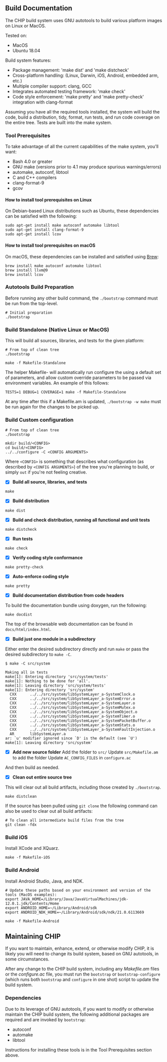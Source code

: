 ## Build Documentation

The CHIP build system uses GNU autotools to build various platform images on
Linux or MacOS.

Tested on:

-   MacOS
-   Ubuntu 18.04

Build system features:

-   Package management: 'make dist' and 'make distcheck'
-   Cross-platform handling: (Linux, Darwin, iOS, Android, embedded arm, etc.)
-   Multiple compiler support: clang, GCC
-   Integrates automated testing framework: 'make check'
-   Code style enforcement: 'make pretty' and 'make pretty-check' integration
    with clang-format

Assuming you have all the required tools installed, the system will build the
code, build a distribution, tidy, format, run tests, and run code coverage on
the entire tree. Tests are built into the make system.

### Tool Prerequisites

To take advantage of all the current capabilities of the make system, you'll
want:

-   Bash 4.0 or greater
-   GNU make (versions prior to 4.1 may produce spurious warnings/errors)
-   automake, autoconf, libtool
-   C and C++ compilers
-   clang-format-9
-   gcov

#### How to install tool prerequisites on Linux

On Debian-based Linux distributions such as Ubuntu, these dependencies can be
satisfied with the following:

```
sudo apt-get install make autoconf automake libtool
sudo apt-get install clang-format-9
sudo apt-get install lcov
```

#### How to install tool prerequisites on macOS

On macOS, these dependencies can be installed and satisfied using
[Brew](https://brew.sh/):

```
brew install make autoconf automake libtool
brew install llvm@9
brew install lcov
```

### Autotools Build Preparation

Before running any other build command, the `./bootstrap` command must be run
from the top-level.

```
# Initial preparation
./bootstrap
```

### Build Standalone (Native Linux or MacOS)

This will build all sources, libraries, and tests for the given platform:

```
# From top of clean tree
./bootstrap

make -f Makefile-Standalone
```

The helper Makefile-<platform> will automatically run configure the using a
default set of parameters, and allow custom override parameters to be passed via
environment variables. An example of this follows:

```
TESTS=1 DEBUG=1 COVERAGE=1 make -f Makefile-Standalone
```

At any time after this if a Makefile.am is updated, `./bootstrap -w make` must
be run again for the changes to be picked up.

### Build Custom configuration

```
# From top of clean tree
./bootstrap

mkdir build/<CONFIG>
cd build/<CONFIG>
../../configure -C <CONFIG ARGUMENTS>
```

Where `<CONFIG>` is something that describes what configuration (as described by
`<CONFIG ARGUMENTS>`) of the tree you're planning to build, or simply `out` if
you're not feeling creative.

-   [x] **Build all source, libraries, and tests**

```
make
```

-   [x] **Build distribution**

```
make dist
```

-   [x] **Build and check distribution, running all functional and unit tests**

```
make distcheck
```

-   [x] **Run tests**

```
make check
```

-   [x] **Verify coding style conformance**

```
make pretty-check
```

-   [x] **Auto-enforce coding style**

```
make pretty
```

-   [x] **Build documentation distribution from code headers**

To build the documentation bundle using doxygen, run the following:

```
make docdist
```

The top of the browsable web documentation can be found in
`docs/html/index.html`.

-   [x] **Build just one module in a subdirectory**

Either enter the desired subdirectory directly and run `make` or pass the
desired subdirectory to `make -C`.

```
$ make -C src/system

Making all in tests
make[1]: Entering directory 'src/system/tests'
make[1]: Nothing to be done for 'all'.
make[1]: Leaving directory 'src/system/tests'
make[1]: Entering directory 'src/system'
  CXX      ../../src/system/libSystemLayer_a-SystemClock.o
  CXX      ../../src/system/libSystemLayer_a-SystemError.o
  CXX      ../../src/system/libSystemLayer_a-SystemLayer.o
  CXX      ../../src/system/libSystemLayer_a-SystemMutex.o
  CXX      ../../src/system/libSystemLayer_a-SystemObject.o
  CXX      ../../src/system/libSystemLayer_a-SystemTimer.o
  CXX      ../../src/system/libSystemLayer_a-SystemPacketBuffer.o
  CXX      ../../src/system/libSystemLayer_a-SystemStats.o
  CXX      ../../src/system/libSystemLayer_a-SystemFaultInjection.o
  AR       libSystemLayer.a
ar: `u' modifier ignored since `D' is the default (see `U')
make[1]: Leaving directory 'src/system'
```

-   [x] **Add new source folder** Add the folder to `src/` Update
        `src/Makefile.am` to add the folder Update `AC_CONFIG_FILES` in
        `configure.ac`

And then build as needed.

-   [x] **Clean out entire source tree**

This will clear out all build artifacts, including those created by
`./bootstrap`.

```
make distclean
```

If the source has been pulled using `git clone` the following command can also
be used to clear out all build artifacts:

```
# To clean all intermediate build files from the tree
git clean -fdx
```

### Build iOS

Install XCode and XQuarz.

```
make -f Makefile-iOS
```

### Build Android

Install Android Studio, Java, and NDK.

```
# Update these paths based on your environment and version of the tools (MacOS examples):
export JAVA_HOME=/Library/Java/JavaVirtualMachines/jdk-12.0.1.jdk/Contents/Home
export ANDROID_HOME=~/Library/Android/sdk
export ANDROID_NDK_HOME=~/Library/Android/sdk/ndk/21.0.6113669

make -f Makefile-Android
```

## Maintaining CHIP

If you want to maintain, enhance, extend, or otherwise modify CHIP, it is likely
you will need to change its build system, based on GNU autotools, in some
circumstances.

After any change to the CHIP build system, including any _Makefile.am_ files or
the _configure.ac_ file, you must run the `bootstrap` or `bootstrap-configure`
(which runs both `bootstrap` and `configure` in one shot) script to update the
build system.

### Dependencies

Due to its leverage of GNU autotools, if you want to modify or otherwise
maintain the CHIP build system, the following additional packages are required
and are invoked by `bootstrap`:

-   autoconf
-   automake
-   libtool

Instructions for installing these tools is in the Tool Prerequisites section
above.
